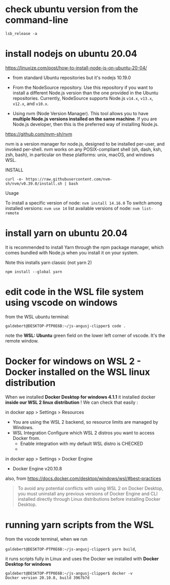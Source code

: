 
# check ubuntu version from the command-line

`lsb_release -a`

# install nodejs on ubuntu 20.04

https://linuxize.com/post/how-to-install-node-js-on-ubuntu-20-04/

- from standard Ubuntu repositories but it's nodejs 10.19.0

- From the NodeSource repository. Use this repository if you want to install a different Node.js version than the one provided in the Ubuntu repositories. Currently, NodeSource supports Node.js `v14.x`, `v13.x`, `v12.x`, and `v10.x`.

- Using nvm (Node Version Manager). This tool allows you to have **multiple Node.js versions installed on the same machine**. If you are Node.js developer, then this is the preferred way of installing Node.js.

https://github.com/nvm-sh/nvm

nvm is a version manager for node.js, designed to be installed per-user, and invoked per-shell. nvm works on any POSIX-compliant shell (sh, dash, ksh, zsh, bash), in particular on these platforms: unix, macOS, and windows WSL.

INSTALL

`curl -o- https://raw.githubusercontent.com/nvm-sh/nvm/v0.39.0/install.sh | bash`

Usage

To install a specific version of node: `nvm install 14.16.0`
To switch among installed versions:    `nvm use 14`
list available versions of node:       `nvm list-remote`


# install yarn on ubuntu 20.04

It is recommended to install Yarn through the npm package manager, which comes bundled with Node.js when you install it on your system.

Note this installs yarn classic (not yarn 2)

`npm install --global yarn`

# edit code in the WSL file system using vscode on windows

from the WSL ubuntu terminal:

`galdebert@DESKTOP-PTP0E6B:~/js-angusj-clipper$ code .`

note the **WSL: Ubuntu** green field on the lower left corner of vscode. It's the remote window.


# Docker for windows on WSL 2 - Docker installed on the WSL linux distribution

When we installed **Docker Desktop for windows 4.1.1** it installed docker **inside our WSL 2 linux distribution** !
We can check that easily :

in docker app > Settings > Resources
- You are using the WSL 2 backend, so resource limits are managed by Windows.
- WSL Integration Configure which WSL 2 distros you want to access Docker from.
  - Enable integration with my default WSL distro is CHECKED
  - 
in docker app > Settings > Docker Engine
- Docker Engine v20.10.8

also, from https://docs.docker.com/desktop/windows/wsl/#best-practices
> To avoid any potential conflicts with using WSL 2 on Docker Desktop, you must uninstall any previous versions of Docker Engine and CLI installed directly through Linux distributions before installing Docker Desktop.

# running yarn scripts from the WSL

from the vscode terminal, when we run

`galdebert@DESKTOP-PTP0E6B:~/js-angusj-clipper$ yarn build`,

it runs scripts fully in Linux and uses the Docker we installed with **Docker Desktop for windows**

```
galdebert@DESKTOP-PTP0E6B:~/js-angusj-clipper$ docker -v
Docker version 20.10.8, build 3967b7d
```
